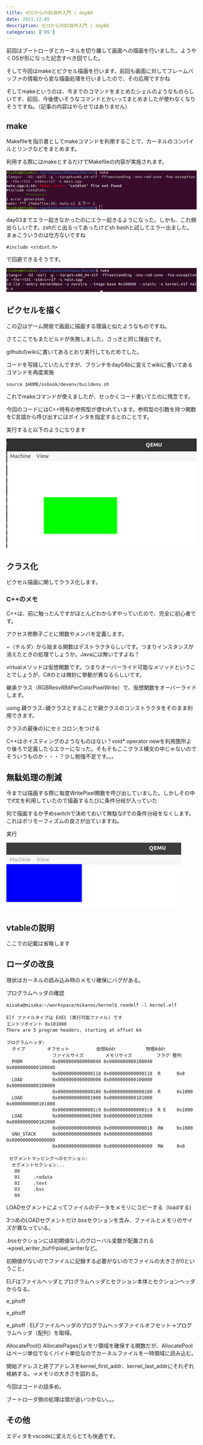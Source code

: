 ```yaml
---
title: ゼロからのOS自作入門 | day04
date: 2021.12.05
description: ゼロからのOS自作入門 | day04
categories: ['OS']
---
```


前回はブートローダとカーネルを切り離して画面への描画を行いました。ようやくOSが形になった記念すべき回でした。

そして今回はmakeとピクセル描画を行います。前回も画面に対してフレームバッファの情報から変な描画処理を行いましたので、その応用ですかね

そしてmakeというのは、今までのコマンドをまとめたシェルのようなものらしいです、前回、今後使いそうなコマンドとかいってまとめましたが使わなくなりそうですね。（記事の内容はやらせではありません）

## make


Makefileを指示書としてmakeコマンドを利用することで、カーネルのコンパイルとリンクなどをまとめます。

利用する際にはmakeとするだけでMakefileの内容が実施されます。

![画像](/353/1.png)


day03までエラー起きなかったのにエラー起きるようになった。しかも、これ頻出らしいです。zshだと出るってあったけどsh bashと試してエラー出ました。まぁこういうのは仕方ないですね
```
#include <stdint.h>
```

で回避できるそうです。

![画像](/353/2.png)


## ピクセルを描く


この辺はゲーム開発で画面に描画する理論と似たようなものですね。

さてここでもまたビルドが失敗しました。さっきと同じ理由です。

githubのwikiに書いてあるとおり実行してもだめでした。

コードを写経していたんですが、ブランチをday04bに変えてwikiに書いてあるコマンドを再度実施
```
source $HOME/osbook/devenv/buildenv.sh
```

これでmakeコマンドが使えましたが、せっかくコード書いてたのに残念です。

今回のコードにはC++特有の参照型が使われています。参照型の引数を持つ関数をC言語から呼び出すにはポインタを指定するとのことです。

実行すると以下のようになります

![画像](/353/3.png)


## クラス化


ピクセル描画に関してクラス化します。

### C++のメモ


C++は、前に触ったんですがほとんどわからずやっていたので、完全に初心者です。

アクセス修飾子ごとに関数やメンバを定義します。

~（チルダ）から始まる関数はデストラクタらしいです。つまりインスタンスが消えたときの処理でしょうか。Javaには無いですよね？

virtualメソッドは仮想関数です。つまりオーバーライド可能なメソッドということでしょうが、C#のとは微妙に挙動が異なるらしいです。

継承クラス（RGBResv8BitPerColorPixelWrite）で、仮想関数をオーバーライドします。

using 親クラス::親クラスとすることで親クラスのコンストラクタをそのまま利用できます。

クラスの最後の}にセミコロン;をつける

C++はホイスティングのようなものはない？void* operator newを利用箇所より後ろで定義したらエラーになった。そもそもここクラス構文の中じゃないのでそういうものか・・・？少し勉強不足です。。。

## 無駄処理の削減


今までは描画する際に毎度WritePixel関数を呼び出していました。しかしその中でif文を利用していたので描画するたびに条件分岐が入っていた

何で描画するか予めswitchで決めておいて無駄なifでの条件分岐をなくします。これはポリモーフィズムの良さが出ていますね。

実行

![画像](/353/4.png)


## vtableの説明


ここでの記載は省略します

## ローダの改良


現状はカーネルの読み込み時のメモリ確保にバグがある。

プログラムヘッダの確認
```
misaka@misaka:~/workspace/mikanos/kernel$ readelf -l kernel.elf

Elf ファイルタイプは EXEC (実行可能ファイル) です
エントリポイント 0x101080
There are 5 program headers, starting at offset 64

プログラムヘッダ:
  タイプ        オフセット          仮想Addr           物理Addr
                 ファイルサイズ        メモリサイズ         フラグ 整列
  PHDR           0x0000000000000040 0x0000000000100040 0x0000000000100040
                 0x0000000000000118 0x0000000000000118  R      0x8
  LOAD           0x0000000000000000 0x0000000000100000 0x0000000000100000
                 0x0000000000000180 0x0000000000000180  R      0x1000
  LOAD           0x0000000000001000 0x0000000000101000 0x0000000000101000
                 0x00000000000001c9 0x00000000000001c9  R E    0x1000
  LOAD           0x0000000000002000 0x0000000000102000 0x0000000000102000
                 0x0000000000000000 0x0000000000000018  RW     0x1000
  GNU_STACK      0x0000000000000000 0x0000000000000000 0x0000000000000000
                 0x0000000000000000 0x0000000000000000  RW     0x0

 セグメントマッピングへのセクション:
  セグメントセクション...
   00     
   01     .rodata 
   02     .text 
   03     .bss 
   04     

```

LOADセグメントによってファイルのデータをメモリにコピーする（loadする)

3つめのLOADセグメントだけ.bssセクションを含み、ファイルとメモリのサイズが異なっている。

.bssセクションには初期値なしのグローバル変数が配置される→pixel_writer_bufやpixel_writerなど。

初期値がないのでファイルに記録する必要がないのでファイルの大きさが0ということ。

ELFはファイルヘッダとプログラムヘッダとセクション本体とセクションヘッダからなる。

e_phoff

e_phoff

e_phoff : ELFファイルヘッダのプログラムヘッダファイルオフセット→プログラムヘッダ（配列）を取得。

AllocatePool() AllocatePages()メモリ領域を確保する関数だが、AllocatePoolはページ単位でなくバイト単位なのでカーネルファイルを一時領域に読み込む。

開始アドレスと終了アドレスをkernel_first_addr、kernel_last_addrにそれぞれ格納する。→メモリの大きさを図れる。



今回はコードの話多め。

ブートローダ側の処理は頭が追いつかない。。。

## その他


エディタをvscodeに変えたらとても快適です。
